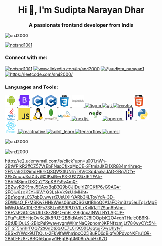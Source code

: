 <h1 align="center">Hi 👋, I'm Sudipta Narayan Dhar</h1>
<h3 align="center">A passionate frontend developer from India</h3>

<p align="left"> <img src="https://komarev.com/ghpvc/?username=snd2000&label=Profile%20views&color=0e75b6&style=flat" alt="snd2000" /> </p>

<p align="left"> <a href="https://twitter.com/notsnd1001" target="blank"><img src="https://img.shields.io/twitter/follow/notsnd1001?logo=twitter&style=for-the-badge" alt="notsnd1001" /></a> </p>

<h3 align="left">Connect with me:</h3>
<p align="left">
<a href="https://twitter.com/notsnd1001" target="blank"><img align="center" src="https://raw.githubusercontent.com/rahuldkjain/github-profile-readme-generator/master/src/images/icons/Social/twitter.svg" alt="notsnd1001" height="30" width="40" /></a>
<a href="https://linkedin.com/in/www.linkedin.com/in/snd2000" target="blank"><img align="center" src="https://raw.githubusercontent.com/rahuldkjain/github-profile-readme-generator/master/src/images/icons/Social/linked-in-alt.svg" alt="www.linkedin.com/in/snd2000" height="30" width="40" /></a>
<a href="https://www.hackerrank.com/@sudipta_narayan1" target="blank"><img align="center" src="https://raw.githubusercontent.com/rahuldkjain/github-profile-readme-generator/master/src/images/icons/Social/hackerrank.svg" alt="@sudipta_narayan1" height="30" width="40" /></a>
<a href="https://www.leetcode.com/https://leetcode.com/snd2000/" target="blank"><img align="center" src="https://raw.githubusercontent.com/rahuldkjain/github-profile-readme-generator/master/src/images/icons/Social/leet-code.svg" alt="https://leetcode.com/snd2000/" height="30" width="40" /></a>
</p>

<h3 align="left">Languages and Tools:</h3>
<p align="left"> <a href="https://developer.android.com" target="_blank" rel="noreferrer"> <img src="https://raw.githubusercontent.com/devicons/devicon/master/icons/android/android-original-wordmark.svg" alt="android" width="40" height="40"/> </a> <a href="https://getbootstrap.com" target="_blank" rel="noreferrer"> <img src="https://raw.githubusercontent.com/devicons/devicon/master/icons/bootstrap/bootstrap-plain-wordmark.svg" alt="bootstrap" width="40" height="40"/> </a> <a href="https://www.cprogramming.com/" target="_blank" rel="noreferrer"> <img src="https://raw.githubusercontent.com/devicons/devicon/master/icons/c/c-original.svg" alt="c" width="40" height="40"/> </a> <a href="https://www.w3schools.com/cpp/" target="_blank" rel="noreferrer"> <img src="https://raw.githubusercontent.com/devicons/devicon/master/icons/cplusplus/cplusplus-original.svg" alt="cplusplus" width="40" height="40"/> </a> <a href="https://www.w3schools.com/css/" target="_blank" rel="noreferrer"> <img src="https://raw.githubusercontent.com/devicons/devicon/master/icons/css3/css3-original-wordmark.svg" alt="css3" width="40" height="40"/> </a> <a href="https://expressjs.com" target="_blank" rel="noreferrer"> <img src="https://raw.githubusercontent.com/devicons/devicon/master/icons/express/express-original-wordmark.svg" alt="express" width="40" height="40"/> </a> <a href="https://www.figma.com/" target="_blank" rel="noreferrer"> <img src="https://www.vectorlogo.zone/logos/figma/figma-icon.svg" alt="figma" width="40" height="40"/> </a> <a href="https://git-scm.com/" target="_blank" rel="noreferrer"> <img src="https://www.vectorlogo.zone/logos/git-scm/git-scm-icon.svg" alt="git" width="40" height="40"/> </a> <a href="https://heroku.com" target="_blank" rel="noreferrer"> <img src="https://www.vectorlogo.zone/logos/heroku/heroku-icon.svg" alt="heroku" width="40" height="40"/> </a> <a href="https://www.w3.org/html/" target="_blank" rel="noreferrer"> <img src="https://raw.githubusercontent.com/devicons/devicon/master/icons/html5/html5-original-wordmark.svg" alt="html5" width="40" height="40"/> </a> <a href="https://www.java.com" target="_blank" rel="noreferrer"> <img src="https://raw.githubusercontent.com/devicons/devicon/master/icons/java/java-original.svg" alt="java" width="40" height="40"/> </a> <a href="https://developer.mozilla.org/en-US/docs/Web/JavaScript" target="_blank" rel="noreferrer"> <img src="https://raw.githubusercontent.com/devicons/devicon/master/icons/javascript/javascript-original.svg" alt="javascript" width="40" height="40"/> </a> <a href="https://www.linux.org/" target="_blank" rel="noreferrer"> <img src="https://raw.githubusercontent.com/devicons/devicon/master/icons/linux/linux-original.svg" alt="linux" width="40" height="40"/> </a> <a href="https://www.mongodb.com/" target="_blank" rel="noreferrer"> <img src="https://raw.githubusercontent.com/devicons/devicon/master/icons/mongodb/mongodb-original-wordmark.svg" alt="mongodb" width="40" height="40"/> </a> <a href="https://www.mysql.com/" target="_blank" rel="noreferrer"> <img src="https://raw.githubusercontent.com/devicons/devicon/master/icons/mysql/mysql-original-wordmark.svg" alt="mysql" width="40" height="40"/> </a> <a href="https://nextjs.org/" target="_blank" rel="noreferrer"> <img src="https://cdn.worldvectorlogo.com/logos/nextjs-2.svg" alt="nextjs" width="40" height="40"/> </a> <a href="https://nodejs.org" target="_blank" rel="noreferrer"> <img src="https://raw.githubusercontent.com/devicons/devicon/master/icons/nodejs/nodejs-original-wordmark.svg" alt="nodejs" width="40" height="40"/> </a> <a href="https://opencv.org/" target="_blank" rel="noreferrer"> <img src="https://www.vectorlogo.zone/logos/opencv/opencv-icon.svg" alt="opencv" width="40" height="40"/> </a> <a href="https://pandas.pydata.org/" target="_blank" rel="noreferrer"> <img src="https://raw.githubusercontent.com/devicons/devicon/2ae2a900d2f041da66e950e4d48052658d850630/icons/pandas/pandas-original.svg" alt="pandas" width="40" height="40"/> </a> <a href="https://www.python.org" target="_blank" rel="noreferrer"> <img src="https://raw.githubusercontent.com/devicons/devicon/master/icons/python/python-original.svg" alt="python" width="40" height="40"/> </a> <a href="https://reactjs.org/" target="_blank" rel="noreferrer"> <img src="https://raw.githubusercontent.com/devicons/devicon/master/icons/react/react-original-wordmark.svg" alt="react" width="40" height="40"/> </a> <a href="https://reactnative.dev/" target="_blank" rel="noreferrer"> <img src="https://reactnative.dev/img/header_logo.svg" alt="reactnative" width="40" height="40"/> </a> <a href="https://scikit-learn.org/" target="_blank" rel="noreferrer"> <img src="https://upload.wikimedia.org/wikipedia/commons/0/05/Scikit_learn_logo_small.svg" alt="scikit_learn" width="40" height="40"/> </a> <a href="https://www.tensorflow.org" target="_blank" rel="noreferrer"> <img src="https://www.vectorlogo.zone/logos/tensorflow/tensorflow-icon.svg" alt="tensorflow" width="40" height="40"/> </a> <a href="https://unrealengine.com/" target="_blank" rel="noreferrer"> <img src="https://raw.githubusercontent.com/kenangundogan/fontisto/036b7eca71aab1bef8e6a0518f7329f13ed62f6b/icons/svg/brand/unreal-engine.svg" alt="unreal" width="40" height="40"/> </a> </p>

<p><img align="center" src="https://github-readme-stats.vercel.app/api/top-langs?username=snd2000&show_icons=true&locale=en&layout=compact" alt="snd2000" /></p>

<p><img align="center" src="https://github-readme-streak-stats.herokuapp.com/?user=snd2000&" alt="snd2000" /></p>


https://e2.udemymail.com/ls/click?upn=u001.nWn-2BtWPikR2ffCZ57VsEbFNaoCfjxqMpCE-2FtmiaJKEI1XR884mrlNreq-2FNsahGD2imdH6skQ3QW3tlUNlihTSVjO3p4aakaJAG-2Bq7DfY-2FkZmotpXctZ4vtBCIRsjBwrFX-2FZ7StxIHYFAh-2BVIM8jmrXtKQu2Y3pKBYs9y4mQ-2BZwvR2K5mJ5EAbxBqB3Q9bCJ1DuIrlZPCKfP6vG9AGA-2FQjw6sqK5YH9W4G3LaNVx9sUsMHht-2BzYogntL0S7qbEuwwsrZUsUXIrYARb3KLToyYdA-3D-3DWbsO_FkMSKw8HHkWres06nctQSGs91BhoQ0A1aFO2m3zq2euTqLvMgEMWsUdAo1DL-2BFo738LrdSS9PUYVfLrKMk1JTZSun6bVhe-2BEVsPziGnQVUhTk8-2BPDFmEL-2BjdnpZINWTHYLAjCJP-2FtaYtJE5HrjoOvKo2Ik8fUZ-2B8idIAxNC78IOOplpK2O4eqhTHufc0B6Kt-2BtUBiOuL9-2BlcPql9wavevgmWKmNaQ9pnom0KPNfzsmjLf78KwyCYc5N-2F-2F5hrihrTOQ72S6nDtiXeOE7LOr3CXKJJqtuj76wUhyfvF-2BSxdYWck9UTtOus-2FkVIfaWhmjpcO25j8uRD0dBiqfvDPdvoNXFru1OR-2B5bEFz8-2BBQ56qpqw1FEgtBgUM08n7ubHkKZO

